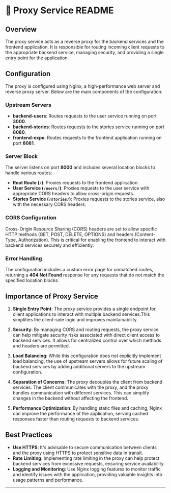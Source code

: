 # 🚧 Proxy Service README

## Overview
The proxy service acts as a reverse proxy for the backend services and the frontend application.
It is responsible for routing incoming client requests to the appropriate backend service, managing security,
and providing a single entry point for the application.

## Configuration
The proxy is configured using Nginx, a high-performance web server and reverse proxy server. Below are the main components of the configuration:

### Upstream Servers
- **backend-users**: Routes requests to the user service running on port **3000**.
- **backend-stories**: Routes requests to the stories service running on port **8080**.
- **frontend-expo**: Routes requests to the frontend application running on port **8081**.

### Server Block
The server listens on port **8000** and includes several location blocks to handle various routes:

- **Root Route (`/`)**: Proxies requests to the frontend application.
- **User Service (`/users/`)**: Proxies requests to the user service with appropriate CORS headers to allow cross-origin requests.
- **Stories Service (`/stories/`)**: Proxies requests to the stories service, also with the necessary CORS headers.

### CORS Configuration
Cross-Origin Resource Sharing (CORS) headers are set to allow specific HTTP methods (GET, POST, DELETE, OPTIONS) and headers
(Content-Type, Authorization). This is critical for enabling the frontend to interact with backend services securely and efficiently.

### Error Handling
The configuration includes a custom error page for unmatched routes, returning a **404 Not Found** response for any
requests that do not match the specified location blocks.

## Importance of Proxy Service
1. **Single Entry Point**: The proxy service provides a single endpoint for client applications to
    interact with multiple backend services.This simplifies the client-side logic and improves maintainability.

2. **Security**: By managing CORS and routing requests, the proxy service can help mitigate security risks
    associated with direct client access to backend services. It allows for centralized control over which methods and headers are permitted.

3. **Load Balancing**: While this configuration does not explicitly implement load balancing, the use of upstream
    servers allows for future scaling of backend services by adding additional servers to the upstream configuration.

4. **Separation of Concerns**: The proxy decouples the client from backend services. The client communicates with the proxy,
    and the proxy handles communication with different services. This can simplify changes in the backend without affecting the frontend.

5. **Performance Optimization**: By handling static files and caching, Nginx can improve the performance of the application,
    serving cached responses faster than routing requests to backend services.

## Best Practices
- **Use HTTPS**: It's advisable to secure communication between clients and the proxy using HTTPS to protect sensitive data in transit.
- **Rate Limiting**: Implementing rate limiting in the proxy can help protect backend services from excessive requests, ensuring service availability.
- **Logging and Monitoring**: Use Nginx logging features to monitor traffic and identify issues with the application,
    providing valuable insights into usage patterns and performance.

---
